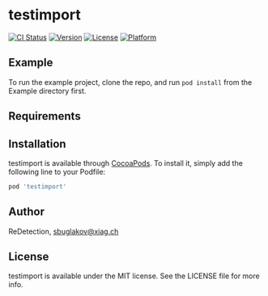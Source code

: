 # testimport

[![CI Status](https://img.shields.io/travis/ReDetection/testimport.svg?style=flat)](https://travis-ci.org/ReDetection/testimport)
[![Version](https://img.shields.io/cocoapods/v/testimport.svg?style=flat)](https://cocoapods.org/pods/testimport)
[![License](https://img.shields.io/cocoapods/l/testimport.svg?style=flat)](https://cocoapods.org/pods/testimport)
[![Platform](https://img.shields.io/cocoapods/p/testimport.svg?style=flat)](https://cocoapods.org/pods/testimport)

## Example

To run the example project, clone the repo, and run `pod install` from the Example directory first.

## Requirements

## Installation

testimport is available through [CocoaPods](https://cocoapods.org). To install
it, simply add the following line to your Podfile:

```ruby
pod 'testimport'
```

## Author

ReDetection, sbuglakov@xiag.ch

## License

testimport is available under the MIT license. See the LICENSE file for more info.

